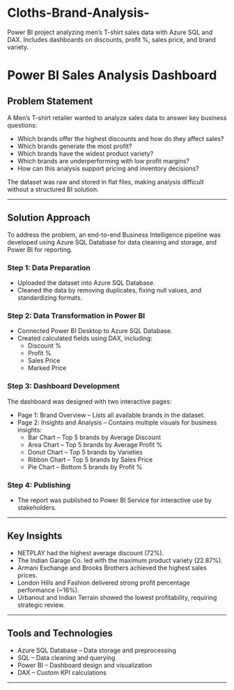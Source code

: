 # Cloths-Brand-Analysis-
Power BI project analyzing men’s T-shirt sales data with Azure SQL and DAX.  Includes dashboards on discounts, profit %, sales price, and brand variety.
# Power BI Sales Analysis Dashboard  

## Problem Statement  
A Men’s T-shirt retailer wanted to analyze sales data to answer key business questions:  

- Which brands offer the highest discounts and how do they affect sales?  
- Which brands generate the most profit?  
- Which brands have the widest product variety?  
- Which brands are underperforming with low profit margins?  
- How can this analysis support pricing and inventory decisions?  

The dataset was raw and stored in flat files, making analysis difficult without a structured BI solution.  

---

## Solution Approach  
To address the problem, an end-to-end Business Intelligence pipeline was developed using Azure SQL Database for data cleaning and storage, and Power BI for reporting.  

### Step 1: Data Preparation  
- Uploaded the dataset into Azure SQL Database.  
- Cleaned the data by removing duplicates, fixing null values, and standardizing formats.  

### Step 2: Data Transformation in Power BI  
- Connected Power BI Desktop to Azure SQL Database.  
- Created calculated fields using DAX, including:  
  - Discount %  
  - Profit %  
  - Sales Price  
  - Marked Price  

### Step 3: Dashboard Development  
The dashboard was designed with two interactive pages:  

- Page 1: Brand Overview – Lists all available brands in the dataset.  
- Page 2: Insights and Analysis – Contains multiple visuals for business insights:  
  - Bar Chart – Top 5 brands by Average Discount  
  - Area Chart – Top 5 brands by Average Profit %  
  - Donut Chart – Top 5 brands by Varieties  
  - Ribbon Chart – Top 5 brands by Sales Price  
  - Pie Chart – Bottom 5 brands by Profit %  

### Step 4: Publishing  
- The report was published to Power BI Service for interactive use by stakeholders.  

---

## Key Insights  
- NETPLAY had the highest average discount (72%).  
- The Indian Garage Co. led with the maximum product variety (22.87%).  
- Armani Exchange and Brooks Brothers achieved the highest sales prices.  
- London Hills and Fashion delivered strong profit percentage performance (~16%).  
- Urbanout and Indian Terrain showed the lowest profitability, requiring strategic review.  

---

## Tools and Technologies  
- Azure SQL Database – Data storage and preprocessing  
- SQL – Data cleaning and querying  
- Power BI – Dashboard design and visualization  
- DAX – Custom KPI calculations  

---
